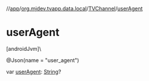 //[app](../../../index.md)/[org.mjdev.tvapp.data.local](../index.md)/[TVChannel](index.md)/[userAgent](user-agent.md)

# userAgent

[androidJvm]\

@Json(name = &quot;user_agent&quot;)

var [userAgent](user-agent.md): [String](https://kotlinlang.org/api/latest/jvm/stdlib/kotlin/-string/index.html)?
